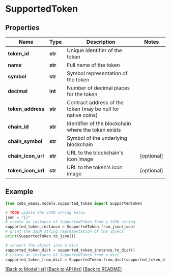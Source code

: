 # SupportedToken


## Properties

Name | Type | Description | Notes
------------ | ------------- | ------------- | -------------
**token_id** | **str** | Unique identifier of the token | 
**name** | **str** | Full name of the token | 
**symbol** | **str** | Symbol representation of the token | 
**decimal** | **int** | Number of decimal places for the token | 
**token_address** | **str** | Contract address of the token (may be null for native coins) | 
**chain_id** | **str** | Identifier of the blockchain where the token exists | 
**chain_symbol** | **str** | Symbol of the underlying blockchain | 
**chain_icon_url** | **str** | URL to the blockchain&#39;s icon image | [optional] 
**token_icon_url** | **str** | URL to the token&#39;s icon image | [optional] 

## Example

```python
from cobo_waas2.models.supported_token import SupportedToken

# TODO update the JSON string below
json = "{}"
# create an instance of SupportedToken from a JSON string
supported_token_instance = SupportedToken.from_json(json)
# print the JSON string representation of the object
print(SupportedToken.to_json())

# convert the object into a dict
supported_token_dict = supported_token_instance.to_dict()
# create an instance of SupportedToken from a dict
supported_token_from_dict = SupportedToken.from_dict(supported_token_dict)
```
[[Back to Model list]](../README.md#documentation-for-models) [[Back to API list]](../README.md#documentation-for-api-endpoints) [[Back to README]](../README.md)


